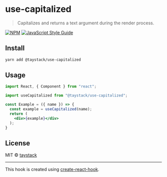 # use-capitalized

> Capitalizes and returns a text argument during the render process.

[![NPM](https://img.shields.io/npm/v/@taystack/use-capitalized.svg)](https://www.npmjs.com/package/@taystack/use-capitalized) [![JavaScript Style Guide](https://img.shields.io/badge/code_style-standard-brightgreen.svg)](https://standardjs.com)

## Install

```bash
yarn add @taystack/use-capitalized
```

## Usage

```jsx
import React, { Component } from "react";

import useCapitalized from "@taystack/use-capitalized";

const Example = ({ name }) => {
  const example = useCapitalized(name);
  return (
    <div>{example}</div>
  );
}
```

## License

MIT © [taystack](https://github.com/taystack)

---

This hook is created using [create-react-hook](https://github.com/hermanya/create-react-hook).
